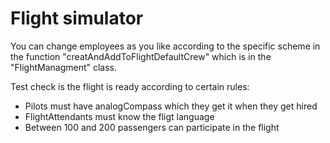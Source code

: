 # Flight simulator

You can change employees as you like according to the specific scheme in the function "creatAndAddToFlightDefaultCrew" which is in the "FlightManagment" class.

Test check is the flight is ready according to certain rules:
  - Pilots must have analogCompass which they get it when they get hired
  - FlightAttendants must know the fligt language
  - Between 100 and 200 passengers can participate in the flight
